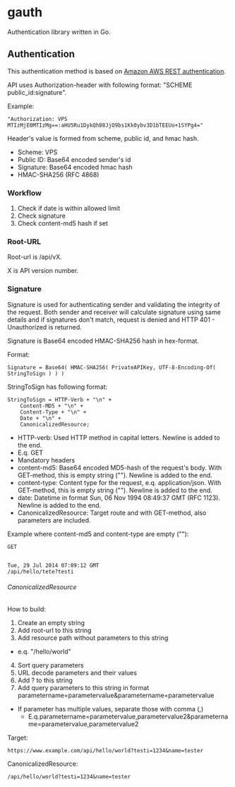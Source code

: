 # gauth
Authentication library written in Go.

## Authentication

This authentication method is based on [Amazon AWS REST authentication](http://docs.aws.amazon.com/AmazonS3/latest/dev/RESTAuthentication.html). 

API uses Authorization-header with following format: "SCHEME public_id:signature".

Example:

    "Authorization: VPS MTIzMjE0MTIzMg==:aHU5Ru1DykQh88JjO9bs1Kk0ybv3D1bTEEUo+1SYPg4="

Header's value is formed from scheme, public id, and hmac hash.

- Scheme: VPS
- Public ID: Base64 encoded sender's id
- Signature: Base64 encoded hmac hash
 - HMAC-SHA256 (RFC 4868)

### Workflow

1. Check if date is within allowed limit
2. Check signature
3. Check content-md5 hash if set

### Root-URL

Root-url is /api/vX.

X is API version number.

### Signature

Signature is used for authenticating sender and validating the integrity of the request. Both sender and receiver will calculate signature using same details and if signatures don't match, request is denied and HTTP 401 - Unauthorized is returned.

Signature is Base64 encoded HMAC-SHA256 hash in hex-format.

Format:

    Signature = Base64( HMAC-SHA256( PrivateAPIKey, UTF-8-Encoding-Of( StringToSign ) ) )

StringToSign has following format:

    StringToSign = HTTP-Verb + "\n" +
		Content-MD5 + "\n" +
		Content-Type + "\n" +
		Date + "\n" +
		CanonicalizedResource;

- HTTP-verb: Used HTTP method in capital letters. Newline is added to the end.
 - E.q. GET
- Mandatory headers
 - content-md5: Base64 encoded MD5-hash of the request's body. With GET-method, this is empty string (""). Newline is added to the end.
 - content-type: Content type for the request, e.q. application/json. With GET-method, this is empty string (""). Newline is added to the end.
 - date: Datetime in format Sun, 06 Nov 1994 08:49:37 GMT (RFC 1123). Newline is added to the end.
 - CanonicalizedResource: Target route and with GET-method, also parameters are included.

Example where content-md5 and content-type are empty (""):

    GET
    
    
    Tue, 29 Jul 2014 07:09:12 GMT
    /api/hello/tete?testi

###### CanonicalizedResource

How to build:

1. Create an empty string
2. Add root-url to this string
3. Add resource path without parameters to this string
  - e.q. "/hello/world"
4. Sort query parameters
5. URL decode parameters and their values
6. Add ? to this string
7. Add query parameters to this string in format parametername=parametervalue&parametername=parametervalue
  - If parameter has multiple values, separate those with comma (,)
    - E.q.parametername=parametervalue,parametervalue2&parametername=parametervalue,parametervalue2

Target:

	https://www.example.com/api/hello/world?testi=1234&name=tester

CanonicalizedResource:

	/api/hello/world?testi=1234&name=tester
